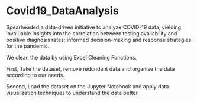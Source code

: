 # Covid19_DataAnalysis

Spearheaded a data-driven initiative to analyze COVID-19 data, yielding invaluable insights into the correlation between testing availability and positive diagnosis rates; informed decision-making and response strategies for the pandemic.

We clean the data by using Excel Cleaning Functions.

First, Take the dataset, remove redundant data and organise the data according to our needs.

Second, Load the dataset on the Jupyter Notebook and apply data visualization techniques to understand the data better. 
